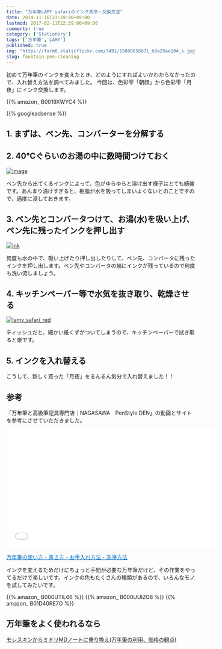 ```yaml
---
title: "万年筆LAMY safariのインク洗浄・交換方法"
date: 2014-11-16T23:59:00+09:00
lastmod: 2017-02-11T22:59:00+09:00
comments: true
category: ['Stationery']
tags: ['万年筆','LAMY']
published: true
img: "https://farm8.staticflickr.com/7491/15800656071_6da29ae104_s.jpg"
slug: fountain-pen-cleaning
---
```


初めて万年筆のインクを変えたとき、どのようにすればよいかわからなかったので、入れ替え方法を調べてみました。
今回は、色彩雫「朝顔」から色彩雫「月夜」にインク交換します。


{{% amazon_ B0019XWYC4 %}}

{{% googleadsense %}}




## 1. まずは、ペン先、コンバーターを分解する

## 2. 40℃ぐらいのお湯の中に数時間つけておく

<a href="https://www.flickr.com/photos/35571855@N06/15800656071" title="imageby meganii, on Flickr">
  <img class="img-responsive" src="https://farm8.staticflickr.com/7491/15800656071_6da29ae104_z.jpg" alt="image">
</a>


ペン先から出てくるインクによって、色がゆらゆらと溶け出す様子はとても綺麗です。あんまり漬けすぎると、樹脂が水を吸ってしまいよくないとのことですので、適度に浸しておきます。


## 3. ペン先とコンバータつけて、お湯(水)を吸い上げ、ペン先に残ったインクを押し出す

<a href="https://www.flickr.com/photos/35571855@N06/15191971893" title="inkby meganii, on Flickr"><img class="img-responsive" src="https://farm8.staticflickr.com/7552/15191971893_9753cac113_z.jpg" alt="ink"></a>


何度も水の中で、吸い上げたり押し出したりして、ペン先、コンバータに残ったインクを押し出します。ペン先やコンバータの端にインクが残っているので何度も洗い流しましょう。


## 4. キッチンペーパー等で水気を抜き取り、乾燥させる

<a href="https://www.flickr.com/photos/35571855@N06/15626615040" title="lamy_safari_redby meganii, on Flickr">
  <img class="img-responsive" src="https://farm9.staticflickr.com/8402/15626615040_b0dfb31753_z.jpg" alt="lamy_safari_red" />
</a>

ティッシュだと、細かい紙くずがついてしまうので、キッチンペーパーで拭き取ると楽です。


## 5. インクを入れ替える

こうして、新しく買った「月夜」をるんるん気分で入れ替えました！！





## 参考

「万年筆と高級筆記具専門店｜NAGASAWA　PenStyle DEN」の動画とサイトを参考にさせていただきました。

<div class="youtubeWrapper">
  <iframe width="560" height="315" src="//www.youtube.com/embed/fN9WAHtxGHE" frameborder="0" allowfullscreen></iframe>
</div>


<a style="color:#0070C5;" href="http://www.kobe-nagasawa.co.jp/fountainpen/" target="_blank">万年筆の使い方・書き方・お手入れ方法・洗浄方法</a>
<a href="http://b.hatena.ne.jp/entry/http://www.kobe-nagasawa.co.jp/fountainpen/" target="_blank">
  <img border="0" src="https://b.hatena.ne.jp/entry/image/http://www.kobe-nagasawa.co.jp/fountainpen/" alt="" />
</a>


インクを変えるためだけにちょっと手間が必要な万年筆だけど、その作業をやってるだけで楽しいです。インクの色もたくさんの種類があるので、いろんなモノを試してみたいです。


{{% amazon_ B000UTIL66 %}}
{{% amazon_ B000UUIZO8 %}}
{{% amazon_ B01D40RE7O %}}

## 万年筆をよく使われるなら

<a href="https://meganii.com/blog/2015/03/01/moleskine-to-mdnote/">モレスキンからミドリMDノートに乗り換え(万年筆の利用、価格の観点)</a>
